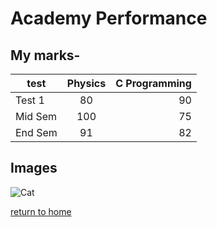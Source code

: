 # Academy Performance

## My marks-

| test | Physics | C Programming |
| ------- |:-------:| -----:|
| Test 1 | 80 | 90 |
| Mid Sem | 100 | 75 |
| End Sem | 91 | 82 |

## Images


![Cat](https://upload.wikimedia.org/wikipedia/commons/3/3a/Cat03.jpg)

[return to home](./README.md)
